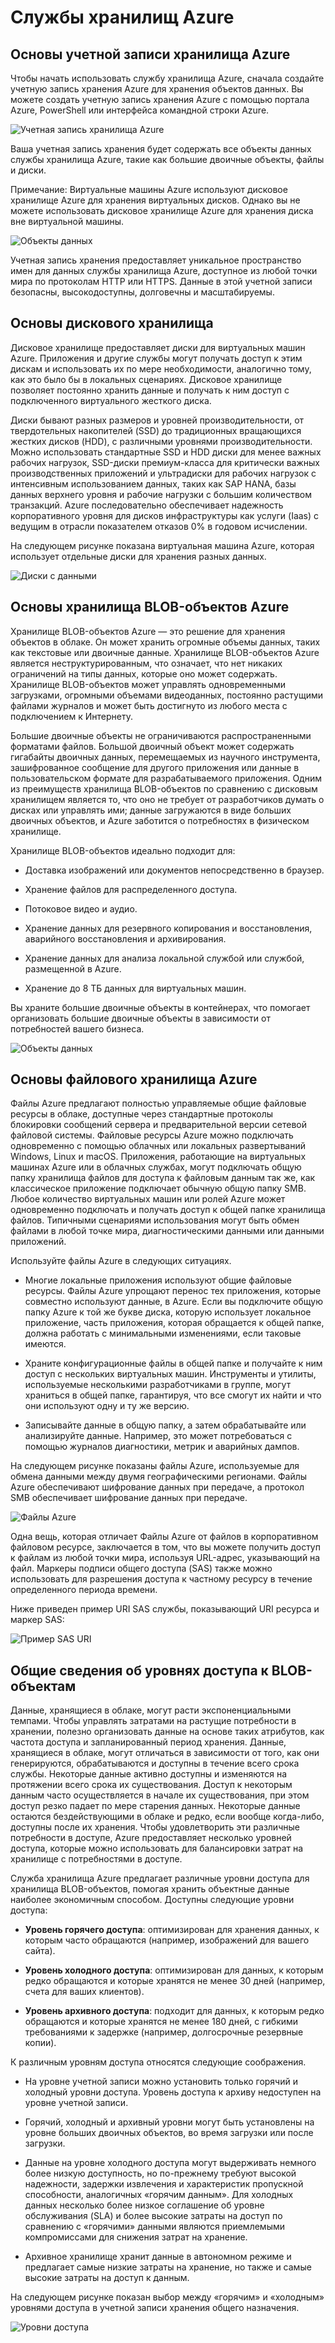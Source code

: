 # Службы хранилищ Azure

## Основы учетной записи хранилища Azure

Чтобы начать использовать службу хранилища Azure, сначала создайте учетную запись хранения Azure для хранения объектов данных. Вы можете создать учетную запись хранения Azure с помощью портала Azure, PowerShell или интерфейса командной строки Azure.

![Учетная запись хранилища Azure](./assets/01.png)

Ваша учетная запись хранения будет содержать все объекты данных службы хранилища Azure, такие как большие двоичные объекты, файлы и диски.

Примечание: Виртуальные машины Azure используют дисковое хранилище Azure для хранения виртуальных дисков. Однако вы не можете использовать дисковое хранилище Azure для хранения диска вне виртуальной машины.
 
![Объекты данных](./assets/02.png)

Учетная запись хранения предоставляет уникальное пространство имен для данных службы хранилища Azure, доступное из любой точки мира по протоколам HTTP или HTTPS. Данные в этой учетной записи безопасны, высокодоступны, долговечны и масштабируемы.

## Основы дискового хранилища

Дисковое хранилище предоставляет диски для виртуальных машин Azure. Приложения и другие службы могут получать доступ к этим дискам и использовать их по мере необходимости, аналогично тому, как это было бы в локальных сценариях. Дисковое хранилище позволяет постоянно хранить данные и получать к ним доступ с подключенного виртуального жесткого диска.

Диски бывают разных размеров и уровней производительности, от твердотельных накопителей (SSD) до традиционных вращающихся жестких дисков (HDD), с различными уровнями производительности. Можно использовать стандартные SSD и HDD диски для менее важных рабочих нагрузок, SSD-диски премиум-класса для критически важных производственных приложений и ультрадиски для рабочих нагрузок с интенсивным использованием данных, таких как SAP HANA, базы данных верхнего уровня и рабочие нагрузки с большим количеством транзакций. Azure последовательно обеспечивает надежность корпоративного уровня для дисков инфраструктуры как услуги (Iaas) с ведущим в отрасли показателем отказов 0% в годовом исчислении.

На следующем рисунке показана виртуальная машина Azure, которая использует отдельные диски для хранения разных данных.
 
![Диски с данными](./assets/03.png)

## Основы хранилища BLOB-объектов Azure

Хранилище BLOB-объектов Azure — это решение для хранения объектов в облаке. Он может хранить огромные объемы данных, таких как текстовые или двоичные данные. Хранилище BLOB-объектов Azure является неструктурированным, что означает, что нет никаких ограничений на типы данных, которые оно может содержать. Хранилище BLOB-объектов может управлять одновременными загрузками, огромными объемами видеоданных, постоянно растущими файлами журналов и может быть достигнуто из любого места с подключением к Интернету.

Большие двоичные объекты не ограничиваются распространенными форматами файлов. Большой двоичный объект может содержать гигабайты двоичных данных, перемещаемых из научного инструмента, зашифрованное сообщение для другого приложения или данные в пользовательском формате для разрабатываемого приложения. Одним из преимуществ хранилища BLOB-объектов по сравнению с дисковым хранилищем является то, что оно не требует от разработчиков думать о дисках или управлять ими; данные загружаются в виде больших двоичных объектов, и Azure заботится о потребностях в физическом хранилище.

Хранилище BLOB-объектов идеально подходит для:

- Доставка изображений или документов непосредственно в браузер.

- Хранение файлов для распределенного доступа.

- Потоковое видео и аудио.

- Хранение данных для резервного копирования и восстановления, аварийного восстановления и архивирования.

- Хранение данных для анализа локальной службой или службой, размещенной в Azure.

- Хранение до 8 ТБ данных для виртуальных машин.

Вы храните большие двоичные объекты в контейнерах, что помогает организовать большие двоичные объекты в зависимости от потребностей вашего бизнеса.

![Объекты данных](./assets/02.png)

## Основы файлового хранилища Azure

Файлы Azure предлагают полностью управляемые общие файловые ресурсы в облаке, доступные через стандартные протоколы блокировки сообщений сервера и предварительной версии сетевой файловой системы. Файловые ресурсы Azure можно подключать одновременно с помощью облачных или локальных развертываний Windows, Linux и macOS. Приложения, работающие на виртуальных машинах Azure или в облачных службах, могут подключать общую папку хранилища файлов для доступа к файловым данным так же, как классическое приложение подключает обычную общую папку SMB. Любое количество виртуальных машин или ролей Azure может одновременно подключать и получать доступ к общей папке хранилища файлов. Типичными сценариями использования могут быть обмен файлами в любой точке мира, диагностическими данными или данными приложений.

Используйте файлы Azure в следующих ситуациях.

- Многие локальные приложения используют общие файловые ресурсы. Файлы Azure упрощают перенос тех приложения, которые совместно используют данные, в Azure. Если вы подключите общую папку Azure к той же букве диска, которую использует локальное приложение, часть приложения, которая обращается к общей папке, должна работать с минимальными изменениями, если таковые имеются.

- Храните конфигурационные файлы в общей папке и получайте к ним доступ с нескольких виртуальных машин. Инструменты и утилиты, используемые несколькими разработчиками в группе, могут храниться в общей папке, гарантируя, что все смогут их найти и что они используют одну и ту же версию.

- Записывайте данные в общую папку, а затем обрабатывайте или анализируйте данные. Например, это может потребоваться с помощью журналов диагностики, метрик и аварийных дампов.

На следующем рисунке показаны файлы Azure, используемые для обмена данными между двумя географическими регионами. Файлы Azure обеспечивают шифрование данных при передаче, а протокол SMB обеспечивает шифрование данных при передаче.

![Файлы Azure](./assets/04.png)

Одна вещь, которая отличает Файлы Azure от файлов в корпоративном файловом ресурсе, заключается в том, что вы можете получить доступ к файлам из любой точки мира, используя URL-адрес, указывающий на файл. Маркеры подписи общего доступа (SAS) также можно использовать для разрешения доступа к частному ресурсу в течение определенного периода времени.

Ниже приведен пример URI SAS службы, показывающий URI ресурса и маркер SAS:
 
![Пример SAS URI](./assets/05.png)

## Общие сведения об уровнях доступа к BLOB-объектам

Данные, хранящиеся в облаке, могут расти экспоненциальными темпами. Чтобы управлять затратами на растущие потребности в хранении, полезно организовать данные на основе таких атрибутов, как частота доступа и запланированный период хранения. Данные, хранящиеся в облаке, могут отличаться в зависимости от того, как они генерируются, обрабатываются и доступны в течение всего срока службы. Некоторые данные активно доступны и изменяются на протяжении всего срока их существования. Доступ к некоторым данным часто осуществляется в начале их существования, при этом доступ резко падает по мере старения данных. Некоторые данные остаются бездействующими в облаке и редко, если вообще когда-либо, доступны после их хранения. Чтобы удовлетворить эти различные потребности в доступе, Azure предоставляет несколько уровней доступа, которые можно использовать для балансировки затрат на хранилище с потребностями в доступе.

Служба хранилища Azure предлагает различные уровни доступа для хранилища BLOB-объектов, помогая хранить объектные данные наиболее экономичным способом. Доступны следующие уровни доступа:

- **Уровень горячего доступа**: оптимизирован для хранения данных, к которым часто обращаются (например, изображений для вашего сайта).

- **Уровень холодного доступа**: оптимизирован для данных, к которым редко обращаются и которые хранятся не менее 30 дней (например, счета для ваших клиентов).

- **Уровень архивного доступа**: подходит для данных, к которым редко обращаются и которые хранятся не менее 180 дней, с гибкими требованиями к задержке (например, долгосрочные резервные копии).

К различным уровням доступа относятся следующие соображения.

- На уровне учетной записи можно установить только горячий и холодный уровни доступа. Уровень доступа к архиву недоступен на уровне учетной записи.

- Горячий, холодный и архивный уровни могут быть установлены на уровне больших двоичных объектов, во время загрузки или после загрузки.

- Данные на уровне холодного доступа могут выдерживать немного более низкую доступность, но по-прежнему требуют высокой надежности, задержки извлечения и характеристик пропускной способности, аналогичных «горячим данным». Для холодных данных несколько более низкое соглашение об уровне обслуживания (SLA) и более высокие затраты на доступ по сравнению с «горячими» данными являются приемлемыми компромиссами для снижения затрат на хранение.

- Архивное хранилище хранит данные в автономном режиме и предлагает самые низкие затраты на хранение, но также и самые высокие затраты на доступ к данным.

На следующем рисунке показан выбор между «горячим» и «холодным» уровнями доступа в учетной записи хранения общего назначения.
 
![Уровни доступа](./assets/06.png)

